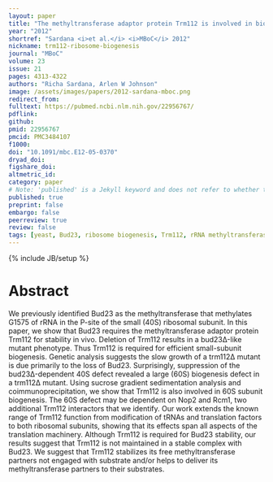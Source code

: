 ```yaml
---
layout: paper
title: "The methyltransferase adaptor protein Trm112 is involved in biogenesis of both ribosomal subunits"
year: "2012"
shortref: "Sardana <i>et al.</i> <i>MBoC</i> 2012"
nickname: trm112-ribosome-biogenesis
journal: "MBoC"
volume: 23
issue: 21
pages: 4313-4322
authors: "Richa Sardana, Arlen W Johnson"
image: /assets/images/papers/2012-sardana-mboc.png
redirect_from: 
fulltext: https://pubmed.ncbi.nlm.nih.gov/22956767/
pdflink: 
github: 
pmid: 22956767
pmcid: PMC3484107
f1000: 
doi: "10.1091/mbc.E12-05-0370"
dryad_doi: 
figshare_doi: 
altmetric_id: 
category: paper
# Note: 'published' is a Jekyll keyword and does not refer to whether the paper is published, but rather to whether this Markdown should be part of the rendered site.
published: true
preprint: false
embargo: false	
peerreview: true
review: false
tags: [yeast, Bud23, ribosome biogenesis, Trm112, rRNA methyltransferase]
---
```

{% include JB/setup %}

# Abstract 

We previously identified Bud23 as the methyltransferase that methylates G1575 of rRNA in the P-site of the small (40S) ribosomal subunit. In this paper, we show that Bud23 requires the methyltransferase adaptor protein Trm112 for stability in vivo. Deletion of Trm112 results in a bud23Δ-like mutant phenotype. Thus Trm112 is required for efficient small-subunit biogenesis. Genetic analysis suggests the slow growth of a trm112Δ mutant is due primarily to the loss of Bud23. Surprisingly, suppression of the bud23Δ-dependent 40S defect revealed a large (60S) biogenesis defect in a trm112Δ mutant. Using sucrose gradient sedimentation analysis and coimmunoprecipitation, we show that Trm112 is also involved in 60S subunit biogenesis. The 60S defect may be dependent on Nop2 and Rcm1, two additional Trm112 interactors that we identify. Our work extends the known range of Trm112 function from modification of tRNAs and translation factors to both ribosomal subunits, showing that its effects span all aspects of the translation machinery. Although Trm112 is required for Bud23 stability, our results suggest that Trm112 is not maintained in a stable complex with Bud23. We suggest that Trm112 stabilizes its free methyltransferase partners not engaged with substrate and/or helps to deliver its methyltransferase partners to their substrates.